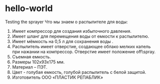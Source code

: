 # hello-world
Testing the sprayer
Что мы знаем о распылителе для воды:
1.	Имеет компрессор для создания избыточного давления.
2.	Имеет шланг для перемещения воды от емкости к распылителю.
3.	Имеет мёмкость на 0,5 л для сохранения воды .
4.	Распылитель имеет отверстие, создающее облако мелких капель при нажании на компрессор. Отверстие имеет положение off\spray.
5.	Съемная емкость.
6.	Размеры 102х93х175 мм.
7.	Материал – ПЭТ.
8.	Цвет - голубая емкость, голубой распылитель с белой защитой.
9.	Изготовитель ООО «ПЛАСТИК РЕПАБЛИК»

